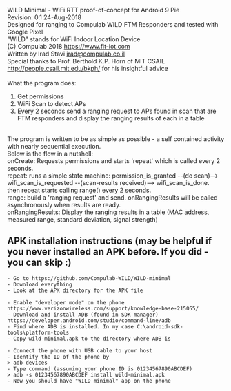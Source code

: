 WILD Minimal - WiFi RTT proof-of-concept for Android 9 Pie<br/>
Revision: 0.1 24-Aug-2018<br/>
Designed for ranging to Compulab WILD FTM Responders and tested with Google Pixel<br/>
"WILD" stands for WiFi Indoor Location Device<br/>
(C) Compulab 2018 https://www.fit-iot.com<br/>
Written by Irad Stavi irad@compulab.co.il<br/>
Special thanks to Prof. Berthold K.P. Horn of MIT CSAIL http://people.csail.mit.edu/bkph/ for his insightful advice<br/>
<br/>
What the program does:<br/>
1. Get permissions<br/>
2. WiFi Scan to detect APs<br/>
3. Every 2 seconds send a ranging request to APs found in scan that are FTM responders and display the ranging results of each in a table<br/>
<br/>
The program is written to be as simple as possible - a self contained activity with nearly sequential execution.<br/>
Below is the flow in a nutshell:<br/>
onCreate: Requests permissions and starts 'repeat' which is called every 2 seconds.<br/>
repeat: runs a simple state machine: permission_is_granted --(do scan)--> wifi_scan_is_requested --(scan-results received)--> wifi_scan_is_done.<br/>
then repeat starts calling range() every 2 seconds.<br/>
range: build a 'ranging request' and send. onRangingResults will be called asynchronously when results are ready.<br/>
onRangingResults: Display the ranging results in a table (MAC address, measured range, standard deviation, signal strength)<br/>

APK installation instructions (may be helpful if you never installed an APK before. If you did - you can skip :)
------------------------------------------------------------------------------------------------------------

    - Go to https://github.com/Compulab-WILD/WILD-minimal
    - Download everything
    - Look at the APK directory for the APK file

    - Enable "developer mode" on the phone https://www.verizonwireless.com/support/knowledge-base-215055/
    - Download and install ADB (found in SDK manager) https://developer.android.com/studio/command-line/adb
    - Find where ADB is installed. In my case C:\android-sdk-tools\platform-tools
    - Copy wild-minimal.apk to the directory where ADB is

    - Connect the phone with USB cable to your host
    - Identify the ID of the phone by
    > adb devices
    - Type command (assuming your phone ID is 01234567890ABCDEF)
    > adb -s 01234567890ABCDEF install wild-minimal.apk
    - Now you should have "WILD minimal" app on the phone

